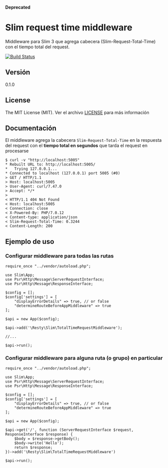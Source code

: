 **Deprecated**

Slim request time middleware
=====

Middleware para Slim 3 que agrega cabecera (Slim-Request-Total-Time) con el tiempo total del request.

[![Build Status](https://travis-ci.org/mostofreddy/slim-request-time-middleware.svg?branch=master)](https://travis-ci.org/mostofreddy/slim-request-time-middleware)

Versión
-------

0.1.0

License
-------

The MIT License (MIT). Ver el archivo [LICENSE](LICENSE.md) para más información

Documentación
-------------

El middleware agrega la cabecera `Slim-Request-Total-Time` en la respuesta del request con el __tiempo total en segundos__ que tarda el request en procesarse

```
$ curl -v "http://localhost:5005"
* Rebuilt URL to: http://localhost:5005/
*   Trying 127.0.0.1...
* Connected to localhost (127.0.0.1) port 5005 (#0)
> GET / HTTP/1.1
> Host: localhost:5005
> User-Agent: curl/7.47.0
> Accept: */*
> 
< HTTP/1.1 404 Not Found
< Host: localhost:5005
< Connection: close
< X-Powered-By: PHP/7.0.12
< Content-type: application/json
< Slim-Request-Total-Time: 0.3244
< Content-Length: 200

```

Ejemplo de uso
-------------

### Configurar middleware para todas las rutas

```
require_once "../vendor/autoload.php";

use Slim\App;
use Psr\Http\Message\ServerRequestInterface;
use Psr\Http\Message\ResponseInterface;

$config = [];
$config['settings'] = [
    "displayErrorDetails" => true, // or false
    "determineRouteBeforeAppMiddleware" => true
];

$api = new App($config);

$api->add('\Resty\Slim\TotalTimeRequestMiddleware');

//...

$api->run();

```

### Configurar middleware para alguna ruta (o grupo) en particular

```
require_once "../vendor/autoload.php";

use Slim\App;
use Psr\Http\Message\ServerRequestInterface;
use Psr\Http\Message\ResponseInterface;

$config = [];
$config['settings'] = [
    "displayErrorDetails" => true, // or false
    "determineRouteBeforeAppMiddleware" => true
];

$api = new App($config);

$api->get('/', function (ServerRequestInterface $request, ResponseInterface $response) {
    $body = $response->getBody();
    $body->write('Hello');
    return $response;
})->add('\Resty\Slim\TotalTimeRequestMiddleware')

$api->run();
```
